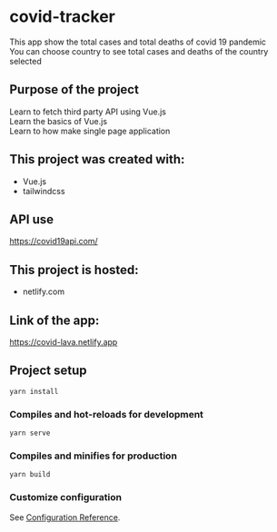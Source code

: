 # covid-tracker

This app show the total cases and total deaths of covid 19 pandemic <br/>
You can choose country to see total cases and deaths of the country selected  <br/>

## Purpose of the project

Learn to fetch third party API using Vue.js <br />
Learn the basics of Vue.js <br />
Learn to how make single page application <br />

## This project was created with:
* Vue.js
* tailwindcss

## API use
https://covid19api.com/


## This project is hosted:
* netlify.com

## Link of the app:
https://covid-lava.netlify.app


## Project setup
```
yarn install
```

### Compiles and hot-reloads for development
```
yarn serve
```

### Compiles and minifies for production
```
yarn build
```

### Customize configuration
See [Configuration Reference](https://cli.vuejs.org/config/).
